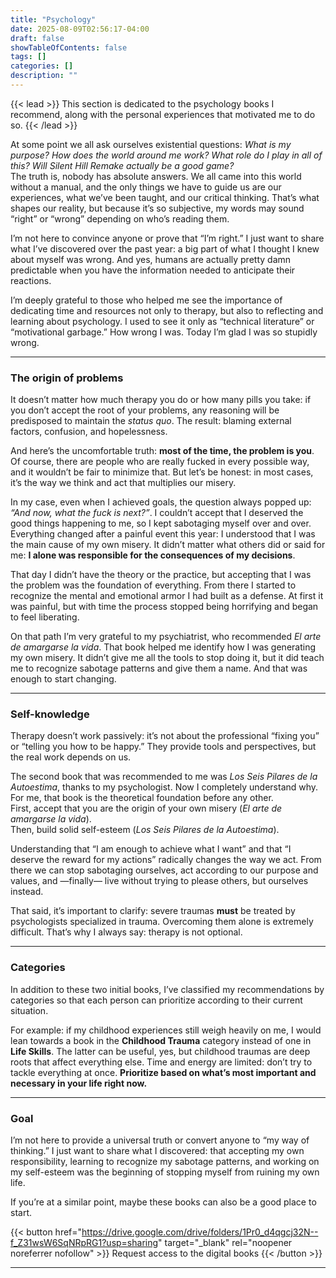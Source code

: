 ```yaml
---
title: "Psychology"  
date: 2025-08-09T02:56:17-04:00  
draft: false
showTableOfContents: false
tags: []  
categories: []  
description: ""
---
```


{{< lead >}}
This section is dedicated to the psychology books I recommend, along with the personal experiences that motivated me to do so.
{{< /lead >}}

At some point we all ask ourselves existential questions: *What is my purpose? How does the world around me work? What role do I play in all of this? Will Silent Hill Remake actually be a good game?*  
The truth is, nobody has absolute answers. We all came into this world without a manual, and the only things we have to guide us are our experiences, what we’ve been taught, and our critical thinking. That’s what shapes our reality, but because it’s so subjective, my words may sound “right” or “wrong” depending on who’s reading them.  

I’m not here to convince anyone or prove that “I’m right.” I just want to share what I’ve discovered over the past year: a big part of what I thought I knew about myself was wrong. And yes, humans are actually pretty damn predictable when you have the information needed to anticipate their reactions.  

I’m deeply grateful to those who helped me see the importance of dedicating time and resources not only to therapy, but also to reflecting and learning about psychology. I used to see it only as “technical literature” or “motivational garbage.” How wrong I was. Today I’m glad I was so stupidly wrong.  

---

### The origin of problems  

It doesn’t matter how much therapy you do or how many pills you take: if you don’t accept the root of your problems, any reasoning will be predisposed to maintain the *status quo*. The result: blaming external factors, confusion, and hopelessness.  

And here’s the uncomfortable truth: **most of the time, the problem is you**.  
Of course, there are people who are really fucked in every possible way, and it wouldn’t be fair to minimize that. But let’s be honest: in most cases, it’s the way we think and act that multiplies our misery.  

In my case, even when I achieved goals, the question always popped up: *“And now, what the fuck is next?”*. I couldn’t accept that I deserved the good things happening to me, so I kept sabotaging myself over and over. Everything changed after a painful event this year: I understood that I was the main cause of my own misery. It didn’t matter what others did or said for me: **I alone was responsible for the consequences of my decisions**.  

That day I didn’t have the theory or the practice, but accepting that I was the problem was the foundation of everything. From there I started to recognize the mental and emotional armor I had built as a defense. At first it was painful, but with time the process stopped being horrifying and began to feel liberating.  

On that path I’m very grateful to my psychiatrist, who recommended *El arte de amargarse la vida*. That book helped me identify how I was generating my own misery. It didn’t give me all the tools to stop doing it, but it did teach me to recognize sabotage patterns and give them a name. And that was enough to start changing.  

---

### Self-knowledge  

Therapy doesn’t work passively: it’s not about the professional “fixing you” or “telling you how to be happy.” They provide tools and perspectives, but the real work depends on us.  

The second book that was recommended to me was *Los Seis Pilares de la Autoestima*, thanks to my psychologist. Now I completely understand why. For me, that book is the theoretical foundation before any other.  
First, accept that you are the origin of your own misery (*El arte de amargarse la vida*).  
Then, build solid self-esteem (*Los Seis Pilares de la Autoestima*).  

Understanding that “I am enough to achieve what I want” and that “I deserve the reward for my actions” radically changes the way we act. From there we can stop sabotaging ourselves, act according to our purpose and values, and —finally— live without trying to please others, but ourselves instead.  

That said, it’s important to clarify: severe traumas **must** be treated by psychologists specialized in trauma. Overcoming them alone is extremely difficult. That’s why I always say: therapy is not optional.  

---

### Categories  

In addition to these two initial books, I’ve classified my recommendations by categories so that each person can prioritize according to their current situation.  

For example: if my childhood experiences still weigh heavily on me, I would lean towards a book in the **Childhood Trauma** category instead of one in **Life Skills**. The latter can be useful, yes, but childhood traumas are deep roots that affect everything else. Time and energy are limited: don’t try to tackle everything at once. **Prioritize based on what’s most important and necessary in your life right now.**  

---

### Goal  

I’m not here to provide a universal truth or convert anyone to “my way of thinking.” I just want to share what I discovered: that accepting my own responsibility, learning to recognize my sabotage patterns, and working on my self-esteem was the beginning of stopping myself from ruining my own life.  

If you’re at a similar point, maybe these books can also be a good place to start.  

{{< button href="https://drive.google.com/drive/folders/1Pr0_d4qgcj32N--f_Z31wsW6SqNRpRG1?usp=sharing" target="_blank" rel="noopener noreferrer nofollow" >}}
Request access to the digital books
{{< /button >}}

---
